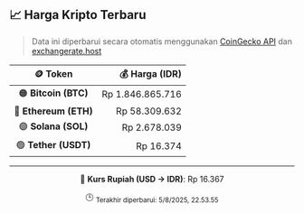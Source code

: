 

<!-- HARGA_KRIPTO -->
## 📈 Harga Kripto Terbaru

> Data ini diperbarui secara otomatis menggunakan [CoinGecko API](https://www.coingecko.com/) dan [exchangerate.host](https://exchangerate.host/)

<div align="center">

| 🪙 Token | 💰 Harga (IDR) |
|:------:|---------------:|
| 🟠 **Bitcoin (BTC)**   | Rp 1.846.865.716 |
| 🔵 **Ethereum (ETH)**  | Rp 58.309.632 |
| 🟣 **Solana (SOL)**    | Rp 2.678.039 |
| 🟢 **Tether (USDT)**   | Rp 16.374 |

---

💱 **Kurs Rupiah (USD → IDR)**: Rp 16.367

🕒 <sub>Terakhir diperbarui: 5/8/2025, 22.53.55</sub>

</div>
<!-- /HARGA_KRIPTO -->
